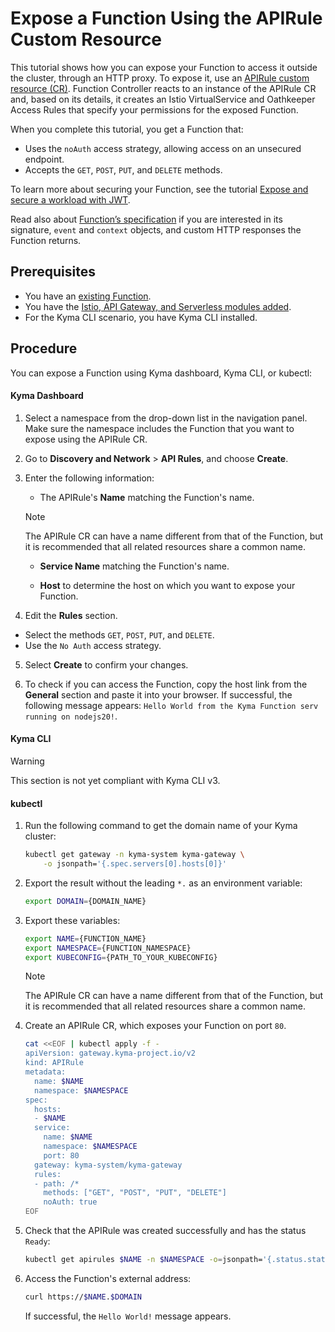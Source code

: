 # Expose a Function Using the APIRule Custom Resource

This tutorial shows how you can expose your Function to access it outside the cluster, through an HTTP proxy. To expose it, use an [APIRule custom resource (CR)](https://kyma-project.io/docs/kyma/latest/05-technical-reference/00-custom-resources/apix-01-apirule/). Function Controller reacts to an instance of the APIRule CR and, based on its details, it creates an Istio VirtualService and Oathkeeper Access Rules that specify your permissions for the exposed Function.

When you complete this tutorial, you get a Function that:

- Uses the `noAuth` access strategy, allowing access on an unsecured endpoint.
- Accepts the `GET`, `POST`, `PUT`, and `DELETE` methods.

To learn more about securing your Function, see the tutorial [Expose and secure a workload with JWT](https://kyma-project.io/#/api-gateway/user/tutorials/01-50-expose-and-secure-a-workload/01-52-expose-and-secure-workload-jwt).

Read also about [Function’s specification](../technical-reference/07-70-function-specification.md) if you are interested in its signature, `event` and `context` objects, and custom HTTP responses the Function returns.

## Prerequisites

- You have an [existing Function](01-10-create-inline-function.md).
- You have the [Istio, API Gateway, and Serverless modules added](https://kyma-project.io/#/02-get-started/01-quick-install).
- For the Kyma CLI scenario, you have Kyma CLI installed.

## Procedure

You can expose a Function using Kyma dashboard, Kyma CLI, or kubectl:

<!-- tabs:start -->

#### **Kyma Dashboard**

1. Select a namespace from the drop-down list in the navigation panel. Make sure the namespace includes the Function that you want to expose using the APIRule CR.

2. Go to **Discovery and Network** > **API Rules**, and choose **Create**.

3. Enter the following information:

    - The APIRule's **Name** matching the Function's name.

    > [!NOTE]
    > The APIRule CR can have a name different from that of the Function, but it is recommended that all related resources share a common name.

    - **Service Name** matching the Function's name.

    - **Host** to determine the host on which you want to expose your Function.

4. Edit the **Rules** section.
  - Select the methods `GET`, `POST`, `PUT`, and `DELETE`. 
  - Use the `No Auth` access strategy.

5. Select **Create** to confirm your changes.

6. To check if you can access the Function, copy the host link from the **General** section and paste it into your browser. If successful, the following message appears: `Hello World from the Kyma Function serv running on nodejs20!`.

#### **Kyma CLI**

> [!WARNING]
> This section is not yet compliant with Kyma CLI v3.

#### **kubectl**

1. Run the following command to get the domain name of your Kyma cluster:

    ```bash
    kubectl get gateway -n kyma-system kyma-gateway \
        -o jsonpath='{.spec.servers[0].hosts[0]}'
    ```

2. Export the result without the leading `*.` as an environment variable:

    ```bash
    export DOMAIN={DOMAIN_NAME}

3. Export these variables:

    ```bash
    export NAME={FUNCTION_NAME}
    export NAMESPACE={FUNCTION_NAMESPACE}
    export KUBECONFIG={PATH_TO_YOUR_KUBECONFIG}
    ```

    > [!NOTE]
    > The APIRule CR can have a name different from that of the Function, but it is recommended that all related resources share a common name.

4. Create an APIRule CR, which exposes your Function on port `80`.

    ```bash
    cat <<EOF | kubectl apply -f -
    apiVersion: gateway.kyma-project.io/v2
    kind: APIRule
    metadata:
      name: $NAME
      namespace: $NAMESPACE
    spec:
      hosts:
      - $NAME
      service:
        name: $NAME
        namespace: $NAMESPACE
        port: 80
      gateway: kyma-system/kyma-gateway
      rules:
      - path: /*
        methods: ["GET", "POST", "PUT", "DELETE"]
        noAuth: true
    EOF
    ```

5. Check that the APIRule was created successfully and has the status `Ready`:

    ```bash
    kubectl get apirules $NAME -n $NAMESPACE -o=jsonpath='{.status.state}'
    ```

6. Access the Function's external address:

    ```bash
    curl https://$NAME.$DOMAIN
    ```

    If successful, the `Hello World!` message appears.

<!-- tabs:end -->